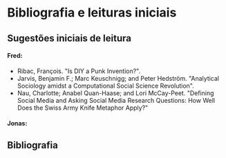 # Bibliografia e leituras iniciais

## Sugestões iniciais de leitura

#### Fred:
- Ribac, François. "Is DIY a Punk Invention?".
- Jarvis, Benjamin F.; Marc Keuschnigg; and Peter Hedström. "Analytical Sociology amidst a Computational Social Science Revolution".
- Nau, Charlotte; Anabel Quan-Haase; and Lori McCay-Peet. "Defining Social Media and Asking Social Media Research Questions: How Well Does the Swiss Army Knife Metaphor Apply?"

#### Jonas:


## Bibliografia
